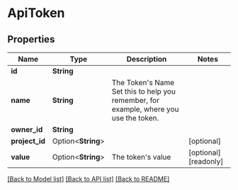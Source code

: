 # ApiToken

## Properties

Name | Type | Description | Notes
------------ | ------------- | ------------- | -------------
**id** | **String** |  | 
**name** | **String** | The Token's Name  Set this to help you remember, for example, where you use the token. | 
**owner_id** | **String** |  | 
**project_id** | Option<**String**> |  | [optional]
**value** | Option<**String**> | The token's value | [optional][readonly]

[[Back to Model list]](../README.md#documentation-for-models) [[Back to API list]](../README.md#documentation-for-api-endpoints) [[Back to README]](../README.md)


